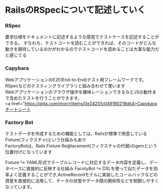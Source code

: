 
# RailsのRSpecについて記述していく





### RSpec

要求仕様をドキュメントに記述するような感覚でテストケースを記述することができる。
すなわち、テストコードを読むことができれば、そのコードがどんな動きを期待しているのかがわかるのでテストコードを読めることは大事な能力だと感じてる


### Capybara

WebアプリケーションのE2E(End-to-End)テスト用フレームワークです。<br>
RSpecなどのテスティングライブラリと組み合わせて使います<br>
Webアプリケーションのブラウザ操作を趣味レーションできるなどJSの動作まで含めたテストを行うことができます。<br>
<a href="https://qiita.com/morrr/items/0e24251c049180218db4>Capybaraチートシート</a>


### Factory Bot

テストデータを作成するための機能としては、Railsが標準で用意しているFixture(フィクスチャ)という仕組みもあり<br>
FactoryBotは、Rails Fixture Re@lacement(フィクスチャの代替)のgemという位置付けになっています
<br>

Fixture ↪︎ YAML形式でテーブルレコードに対応するデータ内容を定義し、データベースに直接的に反映する仕組み
FacotyBot ↪︎ DSLを使って似たデータを効率よく定義することができ,ActiveRecordモデルに実装したコールバックなどの資産を直接的に活用して、テータの状態やデータ間の関係性などを制御しやすくなっています。
